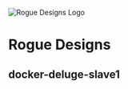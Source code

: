 ![Rogue Designs Logo](https://storage.googleapis.com/stiles-images/RogueLogo-256x158.png)

# Rogue Designs

## docker-deluge-slave1


